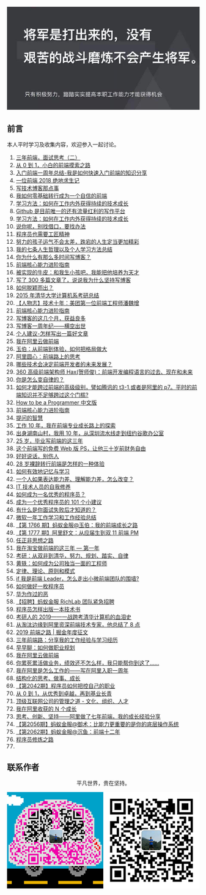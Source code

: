 ![image](./img/timg.jpg)
<br>

## 前言

本人平时学习及收集内容，欢迎参入一起讨论。

1. [三年前端，面试思考（二）](https://juejin.im/post/5bdeb7c75188251709244c2b)
2. [从 0 到 1，小白的前端摸索之路](https://juejin.im/post/5c555b2de51d457fa31e306d)
3. [入门前端一周年总结-我是如何快速入门前端的知识分享](https://juejin.im/post/5c2c18116fb9a049fb43c32c)
4. [一位前端 2018 绝地求生记](https://juejin.im/post/5c36fe50518825253b5e94f4)
5. [写技术博客那点事](https://juejin.im/post/5c4d3585e51d4539f51d9d44)
6. [我如何零基础转行成为一个自信的前端](https://juejin.im/post/5c75d34851882564965edb23)
7. [学习方法：如何在工作内外获得持续的技术成长](https://juejin.im/post/5cbd7477f265da039d32834e)
8. [Github 是目前唯一的还有流量红利的写作平台](https://mp.weixin.qq.com/s?__biz=Mzg5ODA5NTM1Mw==&mid=2247483887&idx=1&sn=7dd5001fca4467b55c7110bc68844d1f&chksm=c0668079f711096fca9d6cc91cf1d7baaab07c0b6090448e529063781422d331955b75aaa97f&xtrack=1&scene=0&subscene=90&sessionid=1557899316&clicktime=1557899328&ascene=7&devicetype=android-27&version=2700043a&nettype=WIFI&abtest_cookie=BAABAAoACwASABMABQAjlx4Av5keANyZHgD4mR4AAJoeAAAA&lang=zh_CN&pass_ticket=4YSf3GwO4oRhRf7LUGGFnPIrWvtj1uCgJR2kOCoGExdcSUzluPx0Uo0I0lzrY6fM&wx_header=1)
9. [学习方法：如何在工作内外获得持续的技术成长](https://juejin.im/post/5cbd7477f265da039d32834e)
10. [说你呢，别找借口，要找办法](https://mp.weixin.qq.com/s/iKgNbrPZxWiprreyUFPcyA)
11. [程序员也需要工匠精神](https://www.cnblogs.com/strick/p/6388058.html)
12. [努力的孩子运气不会太差，跌宕的人生定当更加精彩](https://www.cnblogs.com/ECJTUACM-873284962/p/9052871.html)
13. [我的七条人生哲理以及个人学习方法总结](https://www.cnblogs.com/ECJTUACM-873284962/p/8697647.html)
14. [你为什么有那么多时间写博客？](https://www.cnblogs.com/ityouknow/p/11056637.html)
15. [前端核心能力进阶指南](https://juejin.im/book/5cb56b7be51d456e3267e400)
16. [被实现的牛皮：和我生小孩吧，我能把他培养为天才](https://mp.weixin.qq.com/s/TexfUmLF3CC9WJjHPPPZ5Q)
17. [写了 300 多篇文章了，说说我为什么坚持写博客](https://www.cnblogs.com/f-ck-need-u/p/9315728.html)
18. [如何脱颖而出？](https://www.cnblogs.com/dannyhaospace/p/6581924.html)
19. [2015 年清华大学计算机系考研总结](https://www.cnblogs.com/zhuli19901106/p/4356419.html)
20. [【人物志】技术十年：美团第一位前端工程师潘魏增](https://juejin.im/post/5c0a110df265da61407eb67e)
21. [前端核心能力进阶指南](https://juejin.im/book/5cb56b7be51d456e3267e400/section/5cb7351de51d456e770bdcbd)
22. [写博客的这几个月，获益良多](https://juejin.im/post/5a67710b51882573443cd81d)
23. [写博客一周年纪——横空出世](https://www.cnblogs.com/andy-songwei/p/11107313.html)
24. [个人建议-怎样写出一篇好文章](https://juejin.im/post/5a649f6af265da3e553802ee)
25. [我在阿里云做前端](https://mp.weixin.qq.com/s/aJd9CEArS2-wsyE_pQsRAw)
26. [玉伯：从前端到体验，如何把格局做大](https://mp.weixin.qq.com/s/JXifreRbTQcFiLqSLTNtag)
27. [阿里圆心：前端路上的思考](https://mp.weixin.qq.com/s/cg6_0qSy-nd7YZUsF6gWZw)
28. [哪些技术会决定前端开发者的未来发展？](https://mp.weixin.qq.com/s/0IEqfnZULXgmvE52ho-nmg)
29. [360 高级前端架构师 Hax(贺师俊)：前端开发编程语言的过去、现在和未来](https://mp.weixin.qq.com/s/zLSJm9lBel-EbDJJiVv75A)
30. [你是怎么变自律的？](https://www.zhihu.com/question/284206141)
31. [如何才能跨过前端的高级级别，譬如腾讯的 t3-1,或者是阿里的 p7。平时的前端知识并不足够跨过这个门槛?](https://www.zhihu.com/question/59747367/answer/169706200)
32. [How to be a Programmer 中文版](https://ahangchen.gitbooks.io/how-to-be-a-programmer-cn/content/)
33. [前端核心能力进阶指南](https://juejin.im/book/5cb56b7be51d456e3267e400/section/5cb7351de51d456e770bdcbd)
34. [提问的智慧](https://github.com/ryanhanwu/How-To-Ask-Questions-The-Smart-Way/blob/master/README-zh_CN.md)
35. [工作 10 年，我在前端专业成长路上的探索](https://mp.weixin.qq.com/s/mjzhU4K-RS6IbhBiiL0sgw)
36. [出身湖南山村，我用 10 年，从深圳流水线走到纽约谷歌办公室](https://mp.weixin.qq.com/s/XydI2aN25WOaPQQ3kg9UlA)
37. [25 岁，毕业写前端的这三年](https://juejin.im/post/5cd8c361f265da03a33c5521)
38. [这个前端写的免费 Web 版 PS，让他三十岁前财务自由](https://juejin.im/post/5d1178c3e51d45108223fc92)
39. [好好说话，别伤人](https://mp.weixin.qq.com/s/1I_FUpCCkbILrzmBmcmS8Q)
40. [28 岁裸辞转行前端是怎样的一种体验](https://juejin.im/post/5cd216d5e51d453b5854b884)
41. [如何有效地记忆与学习](http://mindhacks.cn/2009/03/28/effective-learning-and-memorization/)
42. [一个人如果表达能力差、理解能力差，怎么改变？](https://www.zhihu.com/question/305368229/answer/690120024)
43. [IT 技术人员的自我修养](https://www.cnblogs.com/spec-dog/p/11250336.html)
44. [如何成为一名优秀的程序员？](http://icodeit.org/2017/07/tips-for-newbies/)
45. [成为一个优秀程序员的 101 个小建议](https://mp.weixin.qq.com/s/mc7l4GwF0T976wNhKze2iA)
46. [有什么是你面试失败后才知道的？](https://mp.weixin.qq.com/s/irnLNWpP438PwwsA1sIC_A)
47. [微软一年工作学习和工作经验总结](https://mp.weixin.qq.com/s/bJhwtjxnCkpKV7H5UFVugQ)
48. [【第 1766 期】蚂蚁金服@玉伯：我的前端成长之路](https://mp.weixin.qq.com/s/1-rXIRKsPIvpZc9dtm6MAw)
49. [【第 1777 期】阿里舒文：从应届生到双 11 前端 PM](https://mp.weixin.qq.com/s/PLpd1U2CDaOGlvEn_F67XQ)
50. [任正非思想之路](https://github.com/ttpianobirds/RenZhengfei)
51. [我在淘宝做前端的这三年 — 第一年](https://juejin.im/post/5c74d4b9e51d4512c37ea03b)
52. [考研：从双非到清华，努力、规划、踏实、自律](https://mp.weixin.qq.com/s/68ASu5x5t2D0BSV6ZzNQ2Q)
53. [黄轶：如何成为公司独当一面的工程师](https://mp.weixin.qq.com/s/ip2bdYEnTuZo00eyiKo1Yg)
54. [定律、理论、原则和模式](https://github.com/nusr/hacker-laws-zh)
55. [if 我是前端 Leader，怎么走出小微前端团队的围墙?](https://juejin.im/post/5dd55512f265da47a807cc06)
56. [如何做好一枚程序员](https://github.com/ahangchen/How-to-Be-A-Programmer-CN)
57. [华为作过的恶](https://github.com/evil-huawei/evil-huawei)
58. [【招聘】蚂蚁金服 RichLab 团队紧急招聘](https://mp.weixin.qq.com/s/kpvFGxbasRq1AF_4h6X6xg)
60. [程序员怎样出版一本技术书](https://www.cnblogs.com/JavaArchitect/p/12195219.html)
63. [考研人的 2019——一战跨考清华计算机的血泪史](https://www.cnblogs.com/ECJTUACM-873284962/p/12230187.html)
64. [从淘汰边缘到阿里资深前端技术专家，他总结了 8 点](https://mp.weixin.qq.com/s/Z2R6hEPwM1Ad9ikdORSe5Q)
65. [2019 前端之路 | 掘金年度征文](https://juejin.im/post/5e11ef3b6fb9a0483a135fa7)
66. [三年前端路：分享我的工作经验与学习经历](https://segmentfault.com/a/1190000022184162)
67. [早早聊：如何做职业规划](https://zhuanlan.zhihu.com/p/134106143)
68. [我在阿里云做前端](https://zhuanlan.zhihu.com/p/61127760)
69. [你累死累活做业务，绩效还不怎么样，我只能帮你到这了……](https://mp.weixin.qq.com/s/TU6rvx6vWQWROaxqO3qDsA)
70. [我在阿里是怎么工作的——写在阿里入职一周年](https://juejin.im/post/5eb9e6b751882560d56d73bb)
71. [结构化的思考、做事、成长](https://mp.weixin.qq.com/s/bT71OpU6tVQbYGBYiSC0AA)
72. [【第2042期】程序员如何把控自己的职业](https://mp.weixin.qq.com/s/8-SMIe-9wdwsmxYwavhDdw)
73. [从 0 到 1，从优秀到卓越，再到基业长青](https://mp.weixin.qq.com/s/tih-m3-N2SeUEZmw9Z5uTg)
74. [顶级互联网公司的管理之道 - 文化、组织、人才](https://mp.weixin.qq.com/s/CNwHXjE6NcvZxM7hl0C30Q)
75. [我在阿里收获的 N 个成长](https://mp.weixin.qq.com/s/13dl0BD-VQ3GvhOIKv8jZw)
76. [思考、创新、坚持——阿里做了七年前端，我的成长经验分享](https://mp.weixin.qq.com/s/BIrlicuJt243YwZ90gnqGw)
77. [【第2056期】蚂蚁金服@御术：比能力更重要的是你的底层操作系统](https://mp.weixin.qq.com/s/Ti4LhQfqPH2sysg6RvU_BQ)
78. [【第2062期】蚂蚁金服@沉鱼：前端十二年](https://mp.weixin.qq.com/s/WP2g3Yi3iJJVsfBuO06qWg)
79. [程序员修炼之路](https://github.com/Snailclimb/programmer-advancement)
80. [](https://www.cnblogs.com/dashnowords/p/13605742.html)

## 联系作者

<div align="center">
    <p>
        平凡世界，贵在坚持。
    </p>
    <img src="./img/contact.png" />
</div>
